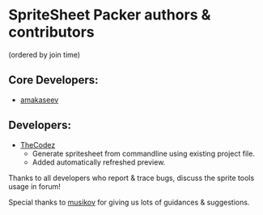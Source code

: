 # SpriteSheet Packer authors & contributors

(ordered by join time)

## Core Developers:
* [amakaseev](https://github.com/amakaseev)

## Developers:
* [TheCodez](https://github.com/TheCodez)
    * Generate spritesheet from commandline using existing project file.
    * Added automatically refreshed preview.
		
Thanks to all developers who report & trace bugs, discuss the sprite tools usage in forum!

Special thanks to [musikov](https://github.com/musikov) for giving us lots of guidances & suggestions.